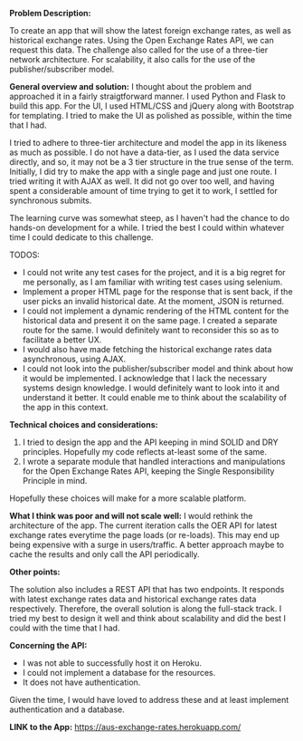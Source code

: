 **Problem Description:**

To create an app that will show the latest foreign exchange rates, as well as historical exchange rates. 
Using the Open Exchange Rates API, we can request this data. The challenge also called for the use of a three-tier network architecture.
For scalability, it also calls for the use of the publisher/subscriber model.

**General overview and solution:**
I thought about the problem and approached it in a fairly straigtforward manner. I used Python and Flask to build this app. 
For the UI, I used HTML/CSS and jQuery along with Bootstrap for templating. I tried to make the UI as polished as possible, within the time that I had.

I tried to adhere to three-tier architecture and model the app in its likeness as much as possible. I do not have a data-tier, as I used the data service directly, and so, it may not be a 3 tier structure in the true sense of the term.
Initially, I did try to make the app with a single page and just one route. I tried writing it with AJAX as well. 
It did not go over too well, and having spent a considerable amount of time trying to get it to work, I settled for synchronous submits.

The learning curve was somewhat steep, as I haven't had the chance to do hands-on development for a while. I tried the best I could within whatever time I could dedicate to this challenge.

TODOS:
- I could not write any test cases for the project, and it is a big regret for me personally, as I am familiar with writing test cases using selenium.
- Implement a proper HTML page for the response that is sent back, if the user picks an invalid historical date. At the moment, JSON is returned. 
- I could not implement a dynamic rendering of the HTML content for the historical data and present it on the same page. I created a separate route for the same. I would definitely want to reconsider this so as to facilitate a better UX.
- I would also have made fetching the historical exchange rates data asynchronous, using AJAX. 
- I could not look into the publisher/subscriber model and think about how it would be implemented. I acknowledge that I lack the necessary systems design knowledge. I would definitely want to look into it and understand it better. It could enable me to think about the scalability of the app in this context.

**Technical choices and considerations:**
1. I tried to design the app and the API keeping in mind SOLID and DRY principles. Hopefully my code reflects at-least some of the same.
2. I wrote a separate module that handled interactions and manipulations for the Open Exchange Rates API, keeping the Single Responsibility Principle in mind.

Hopefully these choices will make for a more scalable platform. 

**What I think was poor and will not scale well:**
I would rethink the architecture of the app. The current iteration calls the OER API for latest exchange rates everytime the page loads (or re-loads). This may end up being expensive with a surge in users/traffic. A better approach maybe to cache the results and only call the API periodically. 

**Other points:**

The solution also includes a REST API that has two endpoints. It responds with latest exchange rates data and historical exchange rates data respectively. Therefore, the overall solution is along the full-stack track. I tried my best to design it well and think about scalability and did the best I could with the time that I had. 

**Concerning the API:**
- I was not able to successfully host it on Heroku.
- I could not implement a database for the resources.
- It does not have authentication. 

Given the time, I would have loved to address these and at least implement authentication and a database. 

**LINK to the App:**
https://aus-exchange-rates.herokuapp.com/
